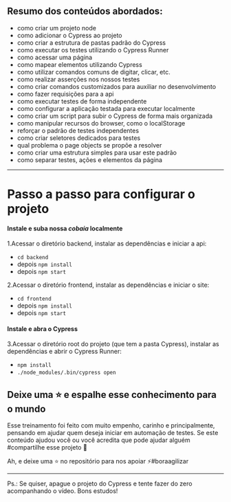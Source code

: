 ## Resumo dos conteúdos abordados:

- como criar um projeto node
- como adicionar o Cypress ao projeto
- como criar a estrutura de pastas padrão do Cypress
- como executar os testes utilizando o Cypress Runner
- como acessar uma página
- como mapear elementos utilizando Cypress
- como utilizar comandos comuns de digitar, clicar, etc.
- como realizar asserções nos nossos testes
- como criar comandos customizados para auxiliar no desenvolvimento
- como fazer requisições para a api
- como executar testes de forma independente
- como configurar a aplicação testada para executar localmente
- como criar um script para subir o Cypress de forma mais organizada
- como manipular recursos do browser, como o localStorage
- reforçar o padrão de testes independentes
- como criar seletores dedicados para testes
- qual problema o page objects se propõe a resolver
- como criar uma estrutura simples para usar este padrão
- como separar testes, ações e elementos da página

------------

# Passo a passo para configurar o projeto

#### Instale e suba nossa *cobaia* localmente
1.Acessar o diretório backend, instalar as dependências e iniciar a api:
  - `cd backend` 
  - depois `npm install`
  - depois `npm start`

2.Acessar o diretório frontend, instalar as dependências e iniciar o site:
  - `cd frontend`
  - depois `npm install`
  - depois `npm start`

#### Instale e abra o Cypress
3.Acessar o diretório root do projeto (que tem a pasta Cypress), instalar as dependências e abrir o Cypress Runner:
  - `npm install`
  - `./node_modules/.bin/cypress open`

## Deixe uma ⭐️ e espalhe esse conhecimento para o mundo

Esse treinamento foi feito com muito empenho, carinho e principalmente, pensando em ajudar quem deseja iniciar em automação de testes.
Se este conteúdo ajudou você ou você acredita que pode ajudar alguém #compartilhe esse projeto 🖤

Ah, e deixe uma ⭐️ no repositório para nos apoiar ⚡️#boraagilizar

------------

Ps.:
Se quiser, apague o projeto do Cypress e tente fazer do zero acompanhando o vídeo. Bons estudos!
